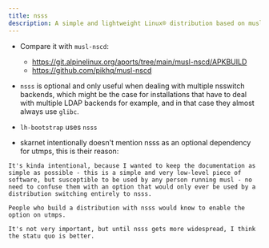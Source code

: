 ```yaml
---
title: nsss
description: A simple and lightweight Linux® distribution based on musl libc and toybox
---
```


- Compare it with `musl-nscd`:
  - https://git.alpinelinux.org/aports/tree/main/musl-nscd/APKBUILD
  - https://github.com/pikhq/musl-nscd
  
- `nsss` is optional and only useful when dealing with multiple nsswitch backends, which might be the case for installations that have to deal with multiple LDAP backends for example, and in that case they almost always use `glibc`.

- `lh-bootstrap` uses `nsss`

- skarnet intentionally doesn't mention nsss as an optional dependency for utmps, this is their reason:
```
It's kinda intentional, because I wanted to keep the documentation as simple as possible - this is a simple and very low-level piece of software, but susceptible to be used by any person running musl - no need to confuse them with an option that would only ever be used by a distribution switching entirely to nsss.

People who build a distribution with nsss would know to enable the option on utmps.

It's not very important, but until nsss gets more widespread, I think the statu quo is better.
```
